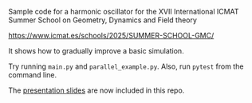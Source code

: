 Sample code for a harmonic oscillator for the XVII International ICMAT Summer School on Geometry, Dynamics and Field theory

<https://www.icmat.es/schools/2025/SUMMER-SCHOOL-GMC/>

It shows how to gradually improve a basic simulation.

Try running `main.py` and `parallel_example.py`. Also, run `pytest` from the command line.

The [presentation slides](slides.pdf) are now included in this repo.